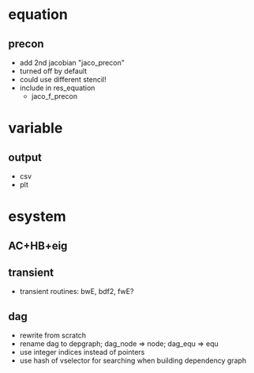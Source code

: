 # equation
## precon
- add 2nd jacobian "jaco_precon"
- turned off by default
- could use different stencil!
- include in res_equation
  - jaco_f_precon

# variable
## output
- csv
- plt

# esystem
## AC+HB+eig
## transient
- transient routines: bwE, bdf2, fwE?

## dag
- rewrite from scratch
- rename dag to depgraph; dag_node => node; dag_equ => equ
- use integer indices instead of pointers
- use hash of vselector for searching when building dependency graph
